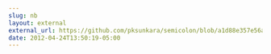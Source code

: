 ```yaml
---
slug: nb
layout: external
external_url: https://github.com/pksunkara/semicolon/blob/a1d88e357e56a405086d6fbed9660addcb764d5a/examples/hello
date: 2012-04-24T13:50:19-05:00
---
```

